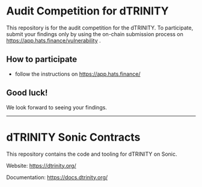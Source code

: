 # Audit Competition for dTRINITY
This repository is for the audit competition for the dTRINITY.
To participate, submit your findings only by using the on-chain submission process on https://app.hats.finance/vulnerability .
## How to participate
- follow the instructions on https://app.hats.finance/
## Good luck!
We look forward to seeing your findings.
* * *
# dTRINITY Sonic Contracts

This repository contains the code and tooling for dTRINITY on Sonic.

Website: https://dtrinity.org/

Documentation: https://docs.dtrinity.org/
